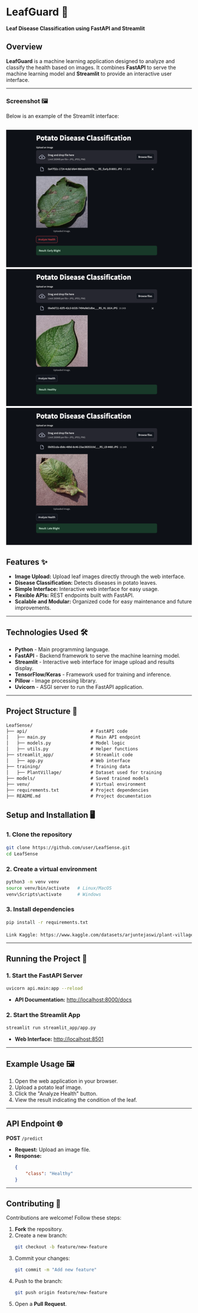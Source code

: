 # **LeafGuard** 🌿  
**Leaf Disease Classification using FastAPI and Streamlit**  

## **Overview**  
**LeafGuard** is a machine learning application designed to analyze and classify the health based on images. It combines **FastAPI** to serve the machine learning model and **Streamlit** to provide an interactive user interface.  

---
### **Screenshot** 🖼️  
Below is an example of the Streamlit interface:  

![Streamlit Interface](docs/screenshots/early-blight.png)
![Streamlit Interface](docs/screenshots/healthy.png)
![Streamlit Interface](docs/screenshots/late-blight.png)
---


## **Features** ✨  
- **Image Upload:** Upload leaf images directly through the web interface.  
- **Disease Classification:** Detects diseases in potato leaves.  
- **Simple Interface:** Interactive web interface for easy usage.  
- **Flexible APIs:** REST endpoints built with FastAPI.  
- **Scalable and Modular:** Organized code for easy maintenance and future improvements.  

---

## **Technologies Used** 🛠️  
- **Python** - Main programming language.  
- **FastAPI** - Backend framework to serve the machine learning model.  
- **Streamlit** - Interactive web interface for image upload and results display.  
- **TensorFlow/Keras** - Framework used for training and inference.  
- **Pillow** - Image processing library.  
- **Uvicorn** - ASGI server to run the FastAPI application.  

---

## **Project Structure** 📁  

```plaintext
LeafSense/
├── api/                        # FastAPI code
│   ├── main.py                 # Main API endpoint
│   ├── models.py               # Model logic
│   ├── utils.py                # Helper functions
├── streamlit_app/              # Streamlit code
│   ├── app.py                  # Web interface
├── training/                   # Training data
│   ├── PlantVillage/           # Dataset used for training
├── models/                     # Saved trained models
├── venv/                       # Virtual environment
├── requirements.txt            # Project dependencies
├── README.md                   # Project documentation
```

## **Setup and Installation** 🖥️  

### **1. Clone the repository**  
```bash
git clone https://github.com/user/LeafSense.git
cd LeafSense

```

### **2. Create a virtual environment**  
```bash
python3 -m venv venv
source venv/bin/activate   # Linux/MacOS
venv\Scripts\activate      # Windows
```

### **3. Install dependencies**  
```bash
pip install -r requirements.txt

Link Kaggle: https://www.kaggle.com/datasets/arjuntejaswi/plant-village
```

---

## **Running the Project** 🚀  

### **1. Start the FastAPI Server**  
```bash
uvicorn api.main:app --reload
```
- **API Documentation:** [http://localhost:8000/docs](http://localhost:8000/docs)  

### **2. Start the Streamlit App**  
```bash
streamlit run streamlit_app/app.py
```
- **Web Interface:** [http://localhost:8501](http://localhost:8501)  

---

## **Example Usage** 🖼️  
1. Open the web application in your browser.  
2. Upload a potato leaf image.  
3. Click the "Analyze Health" button.  
4. View the result indicating the condition of the leaf.  

---

## **API Endpoint** 🌐  

**POST** `/predict`  
- **Request:** Upload an image file.  
- **Response:**  
  ```json
  {
      "class": "Healthy"
  }
  ```

---

## **Contributing** 🤝  
Contributions are welcome! Follow these steps:  
1. **Fork** the repository.  
2. Create a new branch:  
   ```bash
   git checkout -b feature/new-feature
   ```
3. Commit your changes:  
   ```bash
   git commit -m "Add new feature"
   ```
4. Push to the branch:  
   ```bash
   git push origin feature/new-feature
   ```
5. Open a **Pull Request**.  

